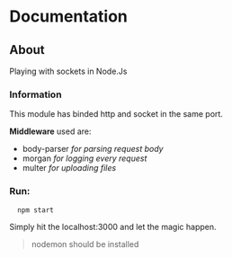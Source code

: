 # Documentation

## About
Playing with sockets in Node.Js

### Information
This module has binded http and socket in the same port.

**Middleware** used are:
 * body-parser *for parsing request body*
 * morgan *for logging every request*
 * multer *for uploading files*


 ### Run:
 ```shell
   npm start
 ```  
Simply hit the localhost:3000 and let the magic happen.

 > nodemon should be installed
